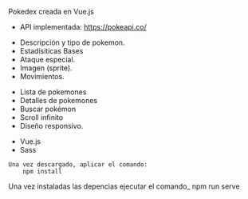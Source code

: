 Pokedex creada en Vue.js

* API implementada: https://pokeapi.co/


 <!--La pokedex incluye a todos los pokemones con las siguientes caracterísicas-->

* Descripción y tipo de pokemon.
* Estadísiticas Bases
* Ataque especial.
* Imagen (sprite).
* Movimientos.


<!--Funcionalidades-->
* Lista de pokemones
* Detalles de pokemones
* Buscar pokémon
* Scroll infinito
* Diseño responsivo.


<!--Tecnologías implementadas-->
* Vue.js
* Sass



<!--Configuración del proyecto-->
    Una vez descargado, aplicar el comando:
        npm install


<!--Despliegue local-->
Una vez instaladas las depencias ejecutar el comando_
        npm run serve

